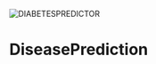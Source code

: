 ![DIABETESPREDICTOR](https://user-images.githubusercontent.com/76028688/233835530-d50d3695-d227-4a62-ab07-e0f6d9da2c83.png)
# DiseasePrediction
